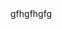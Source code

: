 <!DOCTYPE html>
<html lang="pt-BR">
<head>
  <meta charset="UTF-8">
  <title>Título</title>
</head>
<body>
gfhgfhgfg
</body>
</html>
